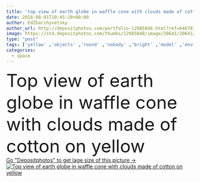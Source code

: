 ```yaml
---
title: 'top view of earth globe in waffle cone with clouds made of cotton on yellow'
date: 2018-08-01T10:45:28+00:00
author: EdZbarzhyvetsky
author_url: http://depositphotos.com/portfolio-12985848.html?ref=64678756
image: https://st4.depositphotos.com/thumbs/12985848/image/20641/206412464/api_thumb_450.jpg?forcejpeg=true
type: "post"
tags: ['yellow' ,'objects' ,'round' ,'nobody' ,'bright' ,'model' ,'environment' ,'rain' ,'ecology' ,'global' ,'education' ,'studying' ,'earth' ,'clouds' ,'miniature' ,'surface' ,'globe' ,'cloudy' ,'study' ,'cotton' ,'geography' ,'tabletop' ,'arranged' ,'assembled' ,'copy space' ,'back to school' ,'top view' ,'ice cream' ,'waffle cone' ,'paper clips' ,'flat lay' ]
categories: 
  - space
---
```

<div aling="center">
            <font size="60"> Top view of earth globe in waffle cone with clouds made of cotton on yellow</font>   
</div>
<div>
    <a href='https://depositphotos.com/206412464/stock-photo-top-view-earth-globe-waffle.html?ref=64678756' target=_blank > Go "Depositphotos" to get lage size of this picture ->
        <img href='https://depositphotos.com/206412464/stock-photo-top-view-earth-globe-waffle.html?ref=64678756' src='https://st4.depositphotos.com/12985848/20641/i/950/depositphotos_206412464-stock-photo-top-view-earth-globe-waffle.jpg?forcejpeg=true' alt='Top view of earth globe in waffle cone with clouds made of cotton on yellow' >
    </a>
</div>
